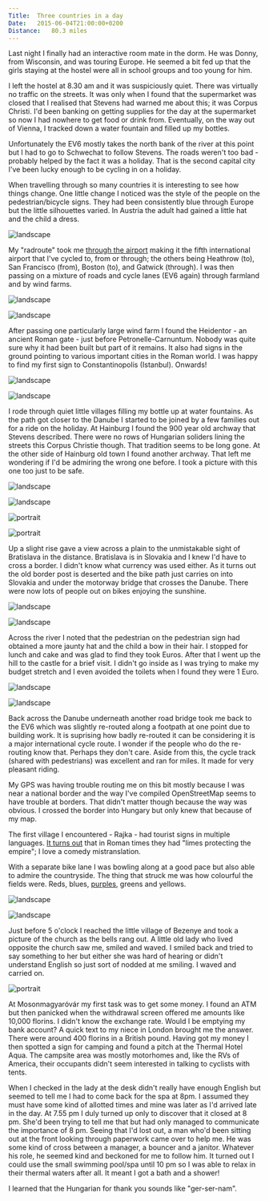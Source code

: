```yaml
---
Title:	Three countries in a day
Date:	2015-06-04T21:00:00+0200
Distance:	80.3 miles
---
```


Last night I finally had an interactive room mate in the dorm. He was Donny, from Wisconsin, and was touring Europe. He seemed a bit fed up that the girls staying at the hostel were all in school groups and too young for him.

I left the hostel at 8.30 am and it was suspiciously quiet. There was virtually no traffic on the streets. It was only when I found that the supermarket was closed that I realised that Stevens had warned me about this; it was Corpus Christi. I'd been banking on getting supplies for the day at the supermarket so now I had nowhere to get food or drink from. Eventually, on the way out of Vienna, I tracked down a water fountain and filled up my bottles.

Unfortunately the EV6 mostly takes the north bank of the river at this point but I had to go to Schwechat to follow Stevens. The roads weren't too bad - probably helped by the fact it was a holiday. That is the second capital city I've been lucky enough to be cycling in on a holiday. 

When travelling through so many countries it is interesting to see how things change. One little change I noticed was the style of the people on the pedestrian/bicycle signs. They had been consistently blue through Europe but the little silhouettes varied. In Austria the adult had gained a little hat and the child a dress.

![landscape](https://farm1.staticflickr.com/345/18555648590_b164a3bbc2_z_d.jpg "Pedestrian sign")

My "radroute" took me [through the airport](https://twitter.com/RTWbike/status/606379599061237760) making it the fifth international airport that I've cycled to, from or through; the others being Heathrow (to), San Francisco (from), Boston (to), and Gatwick (through). I was then passing on a mixture of roads and cycle lanes (EV6 again) through farmland and by wind farms.

![landscape](https://farm4.staticflickr.com/3755/19452707715_63bbbb2616_z_d.jpg "Farms - land and wind")

![landscape](https://farm4.staticflickr.com/3770/19426656706_e6b0303f6a_z_d.jpg "Wind farms")

After passing one particularly large wind farm I found the Heidentor - an ancient Roman gate - just before Petronelle-Carnuntum. Nobody was quite sure why it had been built but part of it remains. It also had signs in the ground pointing to various important cities in the Roman world. I was happy to find my first sign to Constantinopolis (Istanbul). Onwards!

![landscape](https://farm4.staticflickr.com/3877/19265165750_a56e227d4f_z_d.jpg "Heidentor")

![landscape](https://farm1.staticflickr.com/455/19265178070_3de19c911b_z_d.jpg "Pointing to Constantinople")

I rode through quiet little villages filling my bottle up at water fountains. As the path got closer to the Danube I started to be joined by a few families out for a ride on the holiday. At Hainburg I found the 900 year old archway that Stevens described. There were no rows of Hungarian soliders lining the streets this Corpus Christie though. That tradition seems to be long gone. At the other side of Hainburg old town I found another archway. That left me wondering if I'd be admiring the wrong one before. I took a picture with this one too just to be safe.

![landscape](https://farm1.staticflickr.com/279/19265188778_06719cc0cc_z_d.jpg "Austria")

![landscape](https://farm1.staticflickr.com/462/19452758135_d59419fbea_z_d.jpg "Hainburg")

![portrait](https://farm1.staticflickr.com/315/18555618748_a948ec6533_z_d.jpg "Archway in Hainburg")

![portrait](https://farm1.staticflickr.com/369/18745848221_e0f7d38b24_z_d.jpg "Second archway in Hainburg")

Up a slight rise gave a view across a plain to the unmistakable sight of Bratislava in the distance. Bratislava is in Slovakia and I knew I'd have to cross a border. I didn't know what currency was used either. As it turns out the old border post is deserted and the bike path just carries on into Slovakia and under the motorway bridge that crosses the Danube. There were now lots of people out on bikes enjoying the sunshine.

![landscape](https://farm1.staticflickr.com/409/18557236469_a095c2f441_z_d.jpg "Bratislava in the distance")

![landscape](https://farm4.staticflickr.com/3816/19452768875_4c112101d4_z_d.jpg "Bratislava")

Across the river I noted that the pedestrian on the pedestrian sign had obtained a more jaunty hat and the child a bow in their hair. I stopped for lunch and cake and was glad to find they took Euros. After that I went up the hill to the castle for a brief visit. I didn't go inside as I was trying to make my budget stretch and I even avoided the toilets when I found they were 1 Euro.

![landscape](https://farm1.staticflickr.com/349/19457070011_3e592770fc_z_d.jpg "Castle")

![landscape](https://farm1.staticflickr.com/478/19426726836_3b14b0656c_z_d.jpg "The castle")

Back across the Danube underneath another road bridge took me back to the EV6 which was slightly re-routed along a footpath at one point due to building work. It is suprising how badly re-routed it can be considering it is a major international cycle route. I wonder if the people who do the re-routing know that. Perhaps they don't care. Aside from this, the cycle track (shared with pedestrians) was excellent and ran for miles. It made for very pleasant riding. 

My GPS was having trouble routing me on this bit mostly because I was near a national border and the way I've compiled OpenStreetMap seems to have trouble at borders. That didn't matter though because the way was obvious. I crossed the border into Hungary but only knew that because of my map.

The first village I encountered - Rajka - had tourist signs in multiple languages. [It turns out](https://twitter.com/RTWbike/status/606505327811555330) that in Roman times they had "limes protecting the empire"; I love a comedy mistranslation.

With a separate bike lane I was bowling along at a good pace but also able to admire the countryside. The thing that struck me was how colourful the fields were. Reds, blues, [purples](https://twitter.com/RTWbike/status/606774340319903744), greens and yellows.

![landscape](https://farm1.staticflickr.com/418/18122866203_361f84d816_z_d.jpg "Purple fields")

![landscape](https://farm1.staticflickr.com/351/18120897174_3f4158712e_z_d.jpg "More purple fields")

Just before 5 o'clock I reached the little village of Bezenye and took a picture of the church as the bells rang out. A little old lady who lived opposite the church saw me, smiled and waved. I smiled back and tried to say something to her but either she was hard of hearing or didn't understand English so just sort of nodded at me smiling. I waved and carried on. 

![portrait](https://farm1.staticflickr.com/369/18122848513_6e34dc9813_z_d.jpg "Church in Bezenye")

At Mosonmagyar&oacute;v&aacute;r my first task was to get some money. I found an ATM but then panicked when the withdrawal screen offered me amounts like 10,000 florins. I didn't know the exchange rate. Would I be emptying my bank account? A quick text to my niece in London brought me the answer. There were around 400 florins in a British pound. Having got my money I then spotted a sign for camping and found a pitch at the Thermal Hotel Aqua. The campsite area was mostly motorhomes and, like the RVs of America, their occupants didn't seem interested in talking to cyclists with tents.

When I checked in the lady at the desk didn't really have enough English but seemed to tell me I had to come back for the spa at 8pm. I assumed they must have some kind of allotted times and mine was later as I'd arrived late in the day. At 7.55 pm I duly turned up only to discover that it closed at 8 pm. She'd been trying to tell me that but had only managed to communicate the importance of 8 pm. Seeing that I'd lost out, a man who'd been sitting out at the front looking through paperwork came over to help me. He was some kind of cross between a manager, a bouncer and a janitor. Whatever his role, he seemed kind and beckoned for me to follow him. It turned out I could use the small swimming pool/spa until 10 pm so I was able to relax in their thermal waters after all. It meant I got a bath and a shower!

I learned that the Hungarian for thank you sounds like "ger-ser-nam".